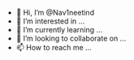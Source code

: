 - 👋 Hi, I’m @Nav1neetind
- 👀 I’m interested in ...
- 🌱 I’m currently learning ...
- 💞️ I’m looking to collaborate on ...
- 📫 How to reach me ...

<!---
Nav1neetind/Nav1neetind is a ✨ special ✨ repository because its `README.md` (this file) appears on your GitHub profile.
You can click the Preview link to take a look at your changes.
--->
